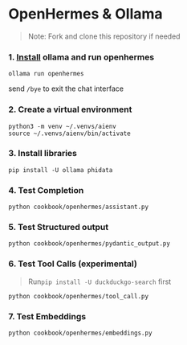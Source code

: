 # OpenHermes & Ollama

> Note: Fork and clone this repository if needed

### 1. [Install](https://github.com/ollama/ollama?tab=readme-ov-file#macos) ollama and run openhermes

```shell
ollama run openhermes
```

send `/bye` to exit the chat interface

### 2. Create a virtual environment

```shell
python3 -m venv ~/.venvs/aienv
source ~/.venvs/aienv/bin/activate
```

### 3. Install libraries

```shell
pip install -U ollama phidata
```

### 4. Test Completion

```shell
python cookbook/openhermes/assistant.py
```

### 5. Test Structured output

```shell
python cookbook/openhermes/pydantic_output.py
```

### 6. Test Tool Calls (experimental)

> Run`pip install -U duckduckgo-search` first

```shell
python cookbook/openhermes/tool_call.py
```

### 7. Test Embeddings

```shell
python cookbook/openhermes/embeddings.py
```
